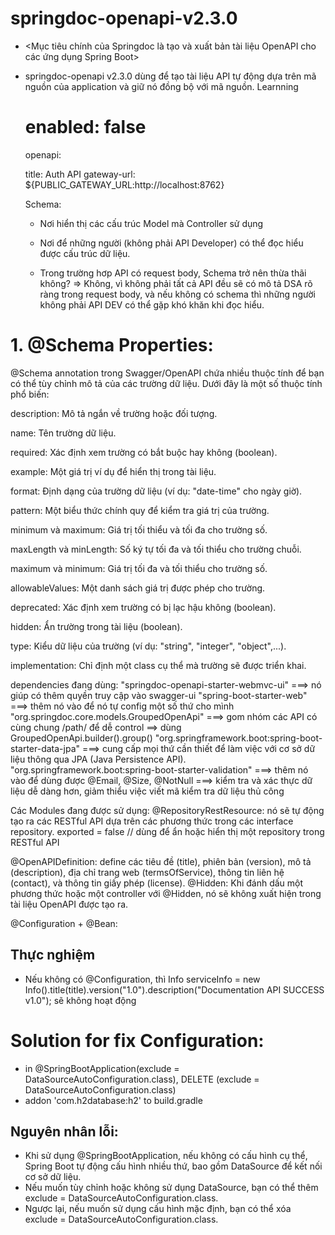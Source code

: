 # springdoc-openapi-v2.3.0
- <Mục tiêu chính của Springdoc là tạo và xuất bản tài liệu OpenAPI cho các ứng dụng Spring Boot>
- springdoc-openapi v2.3.0 dùng để tạo tài liệu API tự động dựa trên mã nguồn của application và giữ nó đồng bộ với mã nguồn.
Learnning

  # enabled: false 
  openapi:
  
  title: Auth API
  gateway-url: ${PUBLIC_GATEWAY_URL:http://localhost:8762}

  Schema: 
  - Nơi hiển thị các cấu trúc Model mà Controller sử dụng
  - Nơi để những người (không phải API Developer) có thể đọc hiểu được cấu trúc dữ liệu.

  - Trong trường hơp API có request body, Schema trở nên thừa thãi không?
  => Không, vì không phải tất cả API đều sẽ có mô tả DSA rõ ràng trong request body, và nếu không có schema thì những người không phải API DEV có thể gặp khó khăn khi đọc hiểu.


# 1. @Schema Properties:

  @Schema annotation trong Swagger/OpenAPI chứa nhiều thuộc tính để bạn có thể tùy chỉnh mô tả của các trường dữ liệu. Dưới đây là một số thuộc tính phổ biến:
  
  description: Mô tả ngắn về trường hoặc đối tượng.
  
  name: Tên trường dữ liệu.
  
  required: Xác định xem trường có bắt buộc hay không (boolean).
  
  example: Một giá trị ví dụ để hiển thị trong tài liệu.
  
  format: Định dạng của trường dữ liệu (ví dụ: "date-time" cho ngày giờ).
  
  pattern: Một biểu thức chính quy để kiểm tra giá trị của trường.
  
  minimum và maximum: Giá trị tối thiểu và tối đa cho trường số.
  
  maxLength và minLength: Số ký tự tối đa và tối thiểu cho trường chuỗi.
  
  maximum và minimum: Giá trị tối đa và tối thiểu cho trường số.
  
  allowableValues: Một danh sách giá trị được phép cho trường.
  
  deprecated: Xác định xem trường có bị lạc hậu không (boolean).
  
  hidden: Ẩn trường trong tài liệu (boolean).
  
  type: Kiểu dữ liệu của trường (ví dụ: "string", "integer", "object",...).
  
  implementation: Chỉ định một class cụ thể mà trường sẽ được triển khai.


  dependencies đang dùng: 
"springdoc-openapi-starter-webmvc-ui" ===> nó giúp có thêm quyền truy cập vào swagger-ui
"spring-boot-starter-web" ===> thêm nó vào để nó tự config một số thứ cho mình
"org.springdoc.core.models.GroupedOpenApi" ===> gom nhóm các API có cùng chung /path/ để dễ control ==> dùng GroupedOpenApi.builder().group()
"org.springframework.boot:spring-boot-starter-data-jpa" ===> cung cấp mọi thứ cần thiết để làm việc với cơ sở dữ liệu thông qua JPA (Java Persistence API).
"org.springframework.boot:spring-boot-starter-validation" ===> thêm nó vào để dùng được @Email, @Size, @NotNull ===> kiểm tra và xác thực dữ liệu dễ dàng hơn, giảm thiểu việc viết mã kiểm tra dữ liệu thủ công



Các Modules đang được sử dụng:
@RepositoryRestResource:  nó sẽ tự động tạo ra các RESTful API dựa trên các phương thức trong các interface repository.
exported = false // dùng để ẩn hoặc hiển thị một repository trong RESTful API

@OpenAPIDefinition: define các tiêu đề (title), phiên bản (version), mô tả (description), địa chỉ trang web (termsOfService), thông tin liên hệ (contact), và thông tin giấy phép (license).
@Hidden: Khi đánh dấu một phương thức hoặc một controller với @Hidden, nó sẽ không xuất hiện trong tài liệu OpenAPI được tạo ra.

@Configuration + @Bean: 


## Thực nghiệm
- Nếu không có @Configuration, thì Info serviceInfo = new Info().title(title).version("1.0").description("Documentation API SUCCESS v1.0"); sẽ không hoạt động

# Solution for fix Configuration:
- in @SpringBootApplication(exclude = DataSourceAutoConfiguration.class), DELETE (exclude = DataSourceAutoConfiguration.class)
- addon 'com.h2database:h2' to build.gradle
## Nguyên nhân lỗi:
- Khi sử dụng @SpringBootApplication, nếu không có cấu hình cụ thể, Spring Boot tự động cấu hình nhiều thứ, bao gồm DataSource để kết nối cơ sở dữ liệu.
- Nếu muốn tùy chỉnh hoặc không sử dụng DataSource, bạn có thể thêm exclude = DataSourceAutoConfiguration.class.
- Ngược lại, nếu muốn sử dụng cấu hình mặc định, bạn có thể xóa exclude = DataSourceAutoConfiguration.class.

